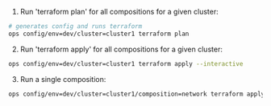 1. Run 'terraform plan' for all compositions for a given cluster:
```sh
# generates config and runs terraform
ops config/env=dev/cluster=cluster1 terraform plan
```

2. Run 'terraform apply' for all compositions for a given cluster:
```sh
ops config/env=dev/cluster=cluster1 terraform apply --interactive
```

3. Run a single composition:
```sh
ops config/env=dev/cluster=cluster1/composition=network terraform apply --interactive
```